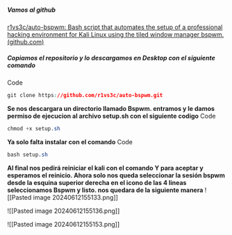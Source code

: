 ##### Vamos al github
[r1vs3c/auto-bspwm: Bash script that automates the setup of a professional hacking environment for Kali Linux using the tiled window manager bspwm. (github.com)](https://github.com/r1vs3c/auto-bspwm) 
##### Copiamos el repositorio y lo descargamos en Desktop con el siguiente comando
Code
```css
git clone https://github.com/r1vs3c/auto-bspwm.git
```

**Se nos descargara un directorio llamado Bspwm. entramos y le damos permiso de ejecucion al archivo setup.sh con el siguiente codigo**
Code
```css
chmod +x setup.sh
```

**Ya solo falta instalar con el comando**
Code
```css
bash setup.sh
```

**Al final nos pedirá reiniciar el kali con el comando Y para aceptar y esperamos el reinicio. Ahora solo nos queda seleccionar la sesión bspwm desde la esquina superior derecha en el icono de las 4 lineas seleccionamos Bspwm y listo. nos quedara de la siguiente manera**
![[Pasted image 20240612155133.png]]

![[Pasted image 20240612155136.png]]

![[Pasted image 20240612155153.png]]